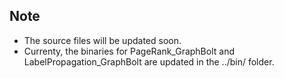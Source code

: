 ## Note
- The source files will be updated soon. 
- Currenty, the binaries for PageRank_GraphBolt and LabelPropagation_GraphBolt are updated in the ../bin/ folder.
